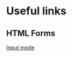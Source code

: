 # Useful links

## HTML Forms

[Input mode](https://css-tricks.com/everything-you-ever-wanted-to-know-about-inputmode/)
